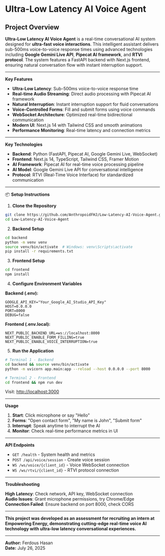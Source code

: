 # Ultra-Low Latency AI Voice Agent

## Project Overview

**Ultra-Low Latency AI Voice Agent** is a real-time conversational AI system designed for **ultra-fast voice interactions**. This intelligent assistant delivers sub-500ms voice-to-voice response times using advanced technologies including **Google Gemini Live API**, **Pipecat AI framework**, and **RTVI protocol**. The system features a FastAPI backend with Next.js frontend, ensuring natural conversation flow with instant interruption support.

---

**Key Features**

* **Ultra-Low Latency**: Sub-500ms voice-to-voice response time
* **Real-time Audio Streaming**: Direct audio processing with Pipecat AI framework
* **Natural Interruption**: Instant interruption support for fluid conversations
* **Voice-Controlled Forms**: Fill and submit forms using voice commands
* **WebSocket Architecture**: Optimized real-time bidirectional communication
* **Modern UI**: Next.js 14 with Tailwind CSS and smooth animations
* **Performance Monitoring**: Real-time latency and connection metrics

---

**Key Technologies**

* **Backend**: Python (FastAPI, Pipecat AI, Google Gemini Live, WebSocket)
* **Frontend**: Next.js 14, TypeScript, Tailwind CSS, Framer Motion
* **AI Framework**: Pipecat AI for real-time voice processing pipeline
* **AI Model**: Google Gemini Live API for conversational intelligence
* **Protocol**: RTVI (Real-Time Voice Interface) for standardized communication

---

📦 **Setup Instructions**

1. **Clone the Repository**
```bash
git clone https://github.com/AnthropoidFHJ/Low-Latency-AI-Voice-Agent.git
cd Low-Latency-AI-Voice-Agent
```

2. **Backend Setup**
```bash
cd backend
python -m venv venv
source venv/bin/activate  # Windows: venv\Scripts\activate
pip install -r requirements.txt
```

3. **Frontend Setup**
```bash
cd frontend
npm install
```

4. **Configure Environment Variables**

**Backend (.env):**
```env
GOOGLE_API_KEY="Your_Google_AI_Studio_API_Key"
HOST=0.0.0.0
PORT=8000
DEBUG=false
```

**Frontend (.env.local):**
```env
NEXT_PUBLIC_BACKEND_URL=ws://localhost:8000
NEXT_PUBLIC_ENABLE_FORM_FILLING=true
NEXT_PUBLIC_ENABLE_VOICE_INTERRUPTION=true
```

5. **Run the Application**

```bash
# Terminal 1 - Backend
cd backend && source venv/bin/activate
python -m uvicorn app.main:app --reload --host 0.0.0.0 --port 8000

# Terminal 2 - Frontend  
cd frontend && npm run dev
```

Visit: [http://localhost:3000](http://localhost:3000)

---

**Usage**

1. **Start**: Click microphone or say "Hello"
2. **Forms**: "Open contact form", "My name is John", "Submit form"
3. **Interrupt**: Speak anytime to interrupt the AI
4. **Monitor**: Check real-time performance metrics in UI

---

**API Endpoints**

- `GET /health` - System health and metrics
- `POST /api/voice/session` - Create voice session
- `WS /ws/voice/{client_id}` - Voice WebSocket connection
- `WS /ws/rtvi/{client_id}` - RTVI protocol connection

---

**Troubleshooting**

**High Latency**: Check network, API key, WebSocket connection  
**Audio Issues**: Grant microphone permissions, try Chrome/Edge  
**Connection Failed**: Ensure backend on port 8000, check CORS  

---

**This project was developed as an assessment for recruiting an intern at Empowering Energy, demonstrating cutting-edge real-time voice AI technology with ultra-low latency conversational experiences.**

---

**Author:** Ferdous Hasan  
**Date:** July 26, 2025

